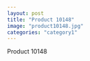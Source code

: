 ```yaml
---
layout: post
title: "Product 10148"
image: "product10148.jpg"
categories: "category1"
---
```

Product 10148
